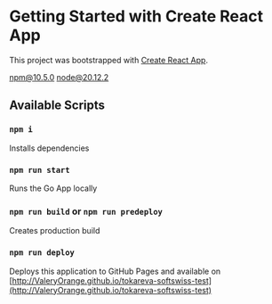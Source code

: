 # Getting Started with Create React App

This project was bootstrapped with [Create React App](https://github.com/facebook/create-react-app).

npm@10.5.0
node@20.12.2

## Available Scripts

### `npm i`

Installs dependencies

### `npm run start`

Runs the Go App locally

### `npm run build` or `npm run predeploy`

Creates production build

### `npm run deploy`

Deploys this application to GitHub Pages and available on [http://ValeryOrange.github.io/tokareva-softswiss-test](http://ValeryOrange.github.io/tokareva-softswiss-test)
